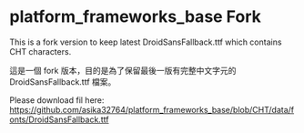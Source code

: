 # platform_frameworks_base Fork

This is a fork version to keep latest DroidSansFallback.ttf which contains CHT characters.

這是一個 fork 版本，目的是為了保留最後一版有完整中文字元的 DroidSansFallback.ttf 檔案。

Please download fil here: https://github.com/asika32764/platform_frameworks_base/blob/CHT/data/fonts/DroidSansFallback.ttf
